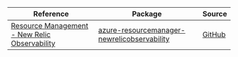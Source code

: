 | Reference | Package | Source |
|---|---|---|
|[Resource Management - New Relic Observability](resourcemanager-newrelicobservability-readme.md)|[azure-resourcemanager-newrelicobservability](https://repo1.maven.org/maven2/com/azure/resourcemanager/azure-resourcemanager-newrelicobservability)|[GitHub](https://github.com/Azure/azure-sdk-for-java/blob/main/sdk/newrelicobservability/azure-resourcemanager-newrelicobservability)|
